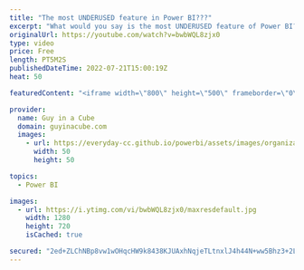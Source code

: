 ```yaml
---
title: "The most UNDERUSED feature in Power BI???"
excerpt: "What would you say is the most UNDERUSED feature of Power BI? Adam gives you his opinion and talks about why he thinks that is. Do you agree?  Page intentionally left blank https://www.youtube.com/watch?v=M_nS1Liey-w  Review Performance Analyzer in this Power BI Report from Smart Power BI https://www.youtube.com/watch?v=Z-J4n9uymQ0"
originalUrl: https://youtube.com/watch?v=bwbWQL8zjx0
type: video
price: Free
length: PT5M2S
publishedDateTime: 2022-07-21T15:00:19Z
heat: 50

featuredContent: "<iframe width=\"800\" height=\"500\" frameborder=\"0\" src=\"https://www.youtube.com/embed/bwbWQL8zjx0\" allow=\"accelerometer; autoplay; encrypted-media; gyroscope; picture-in-picture\" allowfullscreen></iframe>"

provider:
  name: Guy in a Cube
  domain: guyinacube.com
  images:
    - url: https://everyday-cc.github.io/powerbi/assets/images/organizations/guyinacube.com-50x50.jpg
      width: 50
      height: 50

topics:
  - Power BI

images:
  - url: https://i.ytimg.com/vi/bwbWQL8zjx0/maxresdefault.jpg
    width: 1280
    height: 720
    isCached: true

secured: "2ed+ZLChNBp8vw1wOHqcHW9k8438KJUAxhNqjeTLtnxlJ4h44N+ww5Bhz3+2LqKU6Pg+FwHpDpWP2cfJPXdV4EJ1J3nMSglSomG/ZUqSPREfmNuv+mymCVzd9VXqshiFbhQ0vdWjDY++zW0yXEo+hpw6UgaQgMnMRh1dimbdXZmhIUafCNqLKll+S7qbdDolBeAFE23tkWdfNg6VHGeHhAvD4bWhk5KhCTgQesaVXImokiASKABl0lRkrrg1iWcQIGCglDWQwTOJYolf4N5tiZ4mz6Mb5gn24ygG3epCyOMo4f5iSTTwztaB5dZBzqeUYRFvAgx53SbmoAhu8vIT9S0o1Erfl4McQKCIigOhI50VsAhCQT1LuGqtzpjYW5bACsJd71ercRnA3kaXlDJL8azMtnNVDaPmZePBSugONxo=;FloiRC1FowfkxqDrgwjbiA=="
---
```


